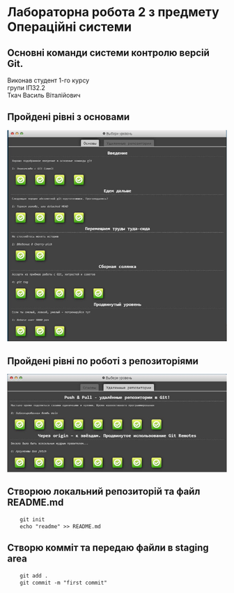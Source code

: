 # Лабораторна робота 2 з предмету Операційні системи
## **Основні команди системи контролю версій Git.**

Виконав студент 1-го курсу\
групи ІПЗ2.2\
Ткач Василь Віталійович



## Пройдені рівні з основами
![](images/basic.jpeg)

## Пройдені рівні по роботі з репозиторіями
![](images/repos.jpeg)

## Створюю локальний репозиторій та файл README.md
```
    git init
    echo "readme" >> README.md
```
## Створю комміт та передаю файли в staging area
```
    git add .
    git commit -m "first commit"
```